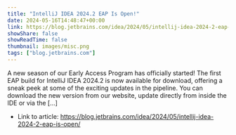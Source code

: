 ```yaml
---
title: "IntelliJ IDEA 2024.2 EAP Is Open!"
date: 2024-05-16T14:48:47+00:00
link: https://blog.jetbrains.com/idea/2024/05/intellij-idea-2024-2-eap-is-open/
showShare: false
showReadTime: false
thumbnail: images/misc.png
tags: ["blog.jetbrains.com"]
---
```

A new season of our Early Access Program has officially started! The first EAP build for IntelliJ IDEA 2024.2 is now available for download, offering a sneak peek at some of the exciting updates in the pipeline. You can download the new version from our website, update directly from inside the IDE or via the […]

- Link to article: https://blog.jetbrains.com/idea/2024/05/intellij-idea-2024-2-eap-is-open/